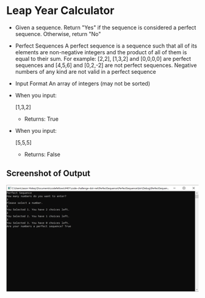 
# Leap Year Calculator
 - Given a sequence. Return "Yes" if the sequence is considered a perfect sequence. Otherwise, return "No"
   
  - Perfect Sequences
   A perfect sequence is a sequence such that all of its elements are non-negative integers and the product of all of them is equal to their sum. For example: [2,2], [1,3,2] and [0,0,0,0] are perfect sequences and [4,5,6] and [0,2,-2] are not perfect sequences. Negative numbers of any kind are not valid in a perfect sequence
   
  - Input Format
   An array of integers (may not be sorted)
 - When you input:
 
     [1,3,2]
         
   - Returns:
       True
    
 - When you input:
     
    [5,5,5]
             
      - Returns:
           False     
 
## Screenshot of Output
![solution image](./Output.PNG)